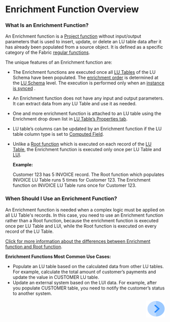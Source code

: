 # Enrichment Function Overview

### What Is an Enrichment Function? 

An Enrichment function is a [Project function](/articles/07_table_population/08_project_functions.md) without input/output parameters that is used to insert, update, or delete an LU table data after it has already been populated from a source object. It is defined as a specific category of the Fabric [regular functions](/articles/07_table_population/08_project_functions.md).

The unique features of an Enrichment function are:

- The Enrichment functions are executed once all [LU Tables](/articles/06_LU_tables/01_LU_tables_overview.md) of the LU Schema have been populated. The [enrichment order](/articles/03_logical_units/14_edit%20enrichment%20order.md#edit-enrichment-order) is determined at the [LU Schema](/articles/03_logical_units/03_LU_schema_window.md) level. The execution is performed only when an [instance is synced](/articles/14_sync_LU_instance/01_sync_LUI_overview.md) .

- An Enrichment function does not have any input and output parameters. It can extract data from any LU Table and use it as needed.

- One and more enrichment function is attached to an LU table using the Enrichment drop down list in [LU Table’s Properties tab](/articles/06_LU_tables/04_table_properties.md#enrichment-functions). 

- LU table’s columns can be updated by an Enrichment function if the LU table column type is set to [Computed Field](/articles/06_LU_tables/02_create_an_LU_table.md#column-type).

- Unlike a [Root function](/articles/07_table_population/11_1_creating_or_editing_a_root_function.md) which is executed on each record of the [LU Table](/articles/06_LU_tables/01_LU_tables_overview.md),  the Enrichment function is executed only once per LU Table and [LUI](/articles/01_fabric_overview/02_fabric_glossary.md#lui). 

  **Example:**

  Customer 123 has 5 INVOICE record. The Root function which populates INVOICE LU Table runs 5 times for Customer 123. The Enrichment function on INVOICE LU Table runs once for Customer 123.

### When Should I Use an Enrichment Function?

An Enrichment function is needed when a complex logic must be applied on all LU Table's records. In this case, you need to use an Enrichment function rather than a Root function, because the enrichment function is executed once per LU Table and LUI, while the Root function is executed on every record of the LU Table.

[Click for more information about the differences between Enrichment function and Root function](/articles/10_enrichment_function/02_enrichment_vs_root_func_comparison_analysis.md).

**Enrichment Functions Most Common Use Cases:**

- Populate an LU table based on the calculated data from other LU tables. For example, calculate the total amount of customer’s payments and update the value in CUSTOMER LU table.
- Update an external system based on the LUI data. For example, after you populate CUSTOMER table, you need to notify the customer’s status to another system. 



[<img align="right" width="60" height="54" src="/articles/images/Next.png">](/articles/10_enrichment_function/02_enrichment_vs_root_func_comparison_analysis.md)

 

 